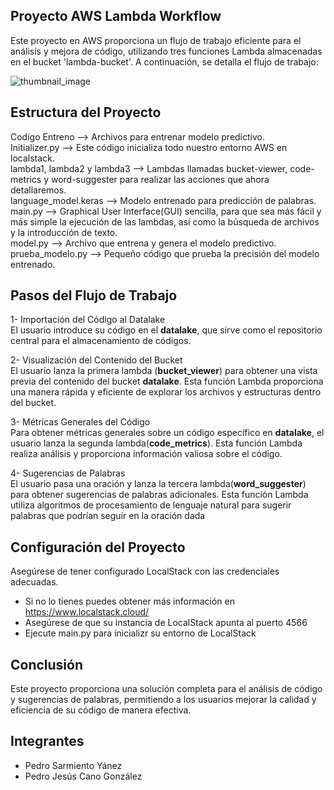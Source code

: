 ## Proyecto AWS Lambda Workflow

Este proyecto en AWS proporciona un flujo de trabajo eficiente para el análisis y mejora de código, utilizando tres funciones Lambda almacenadas en el bucket 'lambda-bucket'. A continuación, se detalla el flujo de trabajo:

![thumbnail_image](https://github.com/PedroCanoGlez/AWS_Project/assets/90764191/179b557f-4532-4a1d-9b65-0ecdc0cc9662)

## Estructura del Proyecto  
Codigo Entreno --> Archivos para entrenar modelo predictivo.  
Initializer.py --> Este código inicializa todo nuestro entorno AWS en localstack.  
lambda1, lambda2 y lambda3 --> Lambdas llamadas bucket-viewer, code-metrics y word-suggester para realizar las acciones que ahora detallaremos.  
language_model.keras --> Modelo entrenado para predicción de palabras.  
main.py --> Graphical User Interface(GUI) sencilla, para que sea más fácil y más simple la ejecución de las lambdas, así como la búsqueda de archivos y la introducción de texto.  
model.py --> Archivo que entrena y genera el modelo predictivo.  
prueba_modelo.py --> Pequeño código que prueba la precisión del modelo entrenado.


## Pasos del Flujo de Trabajo  

1- Importación del Código al Datalake  
El usuario introduce su código en el **datalake**, que sirve como el repositorio central para el almacenamiento de códigos.  
  
2- Visualización del Contenido del Bucket  
El usuario lanza la primera lambda (**bucket_viewer**) para obtener una vista previa del contenido del bucket **datalake**. Esta función Lambda proporciona una manera rápida y eficiente de explorar los archivos y estructuras dentro del bucket.  

3- Métricas Generales del Código  
Para obtener métricas generales sobre un código específico en **datalake**, el usuario lanza la segunda lambda(**code_metrics**). Esta función Lambda realiza análisis y proporciona información valiosa sobre el código.  
  
4- Sugerencias de Palabras  
El usuario pasa una oración y lanza la tercera lambda(**word_suggester**) para obtener sugerencias de palabras adicionales. Esta función Lambda utiliza algoritmos de procesamiento de lenguaje natural para sugerir palabras que podrían seguir en la oración dada


## Configuración del Proyecto  
Asegúrese de tener configurado LocalStack con las credenciales adecuadas.  
- Si no lo tienes puedes obtener más información en https://www.localstack.cloud/  
- Asegúrese de que su instancia de LocalStack apunta al puerto 4566  
- Ejecute main.py para inicializr su entorno de LocalStack  
  
## Conclusión  
Este proyecto proporciona una solución completa para el análisis de código y sugerencias de palabras, permitiendo a los usuarios mejorar la calidad y eficiencia de su código de manera efectiva.

## Integrantes
- Pedro Sarmiento Yánez  
- Pedro Jesús Cano González
